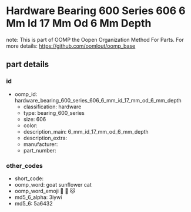 # Hardware Bearing 600 Series 606 6 Mm Id 17 Mm Od 6 Mm Depth  

note: This is part of OOMP the Oopen Organization Method For Parts. For more details: https://github.com/oomlout/oomp_base

##  part details





### id
* oomp_id: hardware_bearing_600_series_606_6_mm_id_17_mm_od_6_mm_depth
  * classification: hardware
  * type: bearing_600_series
  * size: 606
  * color: 
  * description_main: 6_mm_id_17_mm_od_6_mm_depth
  * description_extra: 
  * manufacturer: 
  * part_number: 

### other_codes
* short_code: 
* oomp_word: goat sunflower cat
* oomp_word_emoji :goat: :sunflower: :cat:
* md5_6_alpha: 3iywi
* md5_6: 5a6432